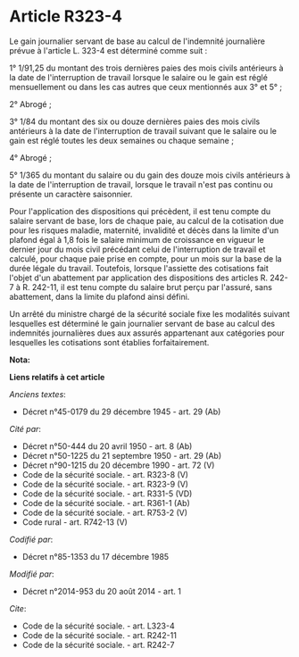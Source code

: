 # Article R323-4

Le gain journalier servant de base au calcul de l'indemnité journalière prévue à l'article L. 323-4 est déterminé comme
suit : 

1° 1/91,25 du montant des trois dernières paies des mois civils antérieurs à la date de l'interruption de travail lorsque le
salaire ou le gain est réglé mensuellement ou dans les cas autres que ceux mentionnés aux 3° et 5° ; 

2° Abrogé ; 

3° 1/84 du montant des six ou douze dernières paies des mois civils antérieurs à la date de l'interruption de travail suivant
que le salaire ou le gain est réglé toutes les deux semaines ou chaque semaine ; 

4° Abrogé ; 

5° 1/365 du montant du salaire ou du gain des douze mois civils antérieurs à la date de l'interruption de travail, lorsque le
travail n'est pas continu ou présente un caractère saisonnier. 

Pour l'application des dispositions qui précèdent, il est tenu compte du salaire servant de base, lors de chaque paie, au
calcul de la cotisation due pour les risques maladie, maternité, invalidité et décès dans la limite d'un plafond égal à 1,8
fois le salaire minimum de croissance en vigueur le dernier jour du mois civil précédant celui de l'interruption de travail
et calculé, pour chaque paie prise en compte, pour un mois sur la base de la durée légale du travail. Toutefois, lorsque
l'assiette des cotisations fait l'objet d'un abattement par application des dispositions des articles R. 242-7 à R. 242-11,
il est tenu compte du salaire brut perçu par l'assuré, sans abattement, dans la limite du plafond ainsi défini. 

Un arrêté du ministre chargé de la sécurité sociale fixe les modalités suivant lesquelles est déterminé le gain journalier
servant de base au calcul des indemnités journalières dues aux assurés appartenant aux catégories pour lesquelles les
cotisations sont établies forfaitairement.

**Nota:**



**Liens relatifs à cet article**

_Anciens textes_:

  - Décret n°45-0179 du 29 décembre 1945 - art. 29 (Ab)

_Cité par_:

  - Décret n°50-444 du 20 avril 1950 - art. 8 (Ab)
  - Décret n°50-1225 du 21 septembre 1950 - art. 29 (Ab)
  - Décret n°90-1215 du 20 décembre 1990 - art. 72 (V)
  - Code de la sécurité sociale. - art. R323-8 (V)
  - Code de la sécurité sociale. - art. R323-9 (V)
  - Code de la sécurité sociale. - art. R331-5 (VD)
  - Code de la sécurité sociale. - art. R361-1 (Ab)
  - Code de la sécurité sociale. - art. R753-2 (V)
  - Code rural - art. R742-13 (V)

_Codifié par_:

  - Décret n°85-1353 du 17 décembre 1985

_Modifié par_:

  - Décret n°2014-953 du 20 août 2014 - art. 1

_Cite_:

  - Code de la sécurité sociale. - art. L323-4
  - Code de la sécurité sociale. - art. R242-11
  - Code de la sécurité sociale. - art. R242-7
